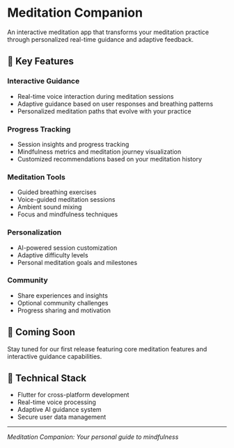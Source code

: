# Meditation Companion

An interactive meditation app that transforms your meditation practice through personalized real-time guidance and adaptive feedback.

## 🌟 Key Features

### Interactive Guidance
- Real-time voice interaction during meditation sessions
- Adaptive guidance based on user responses and breathing patterns
- Personalized meditation paths that evolve with your practice

### Progress Tracking
- Session insights and progress tracking
- Mindfulness metrics and meditation journey visualization
- Customized recommendations based on your meditation history

### Meditation Tools
- Guided breathing exercises
- Voice-guided meditation sessions
- Ambient sound mixing
- Focus and mindfulness techniques

### Personalization
- AI-powered session customization
- Adaptive difficulty levels
- Personal meditation goals and milestones

### Community
- Share experiences and insights
- Optional community challenges
- Progress sharing and motivation

## 🚀 Coming Soon

Stay tuned for our first release featuring core meditation features and interactive guidance capabilities.

## 📱 Technical Stack

- Flutter for cross-platform development
- Real-time voice processing
- Adaptive AI guidance system
- Secure user data management

---

_Meditation Companion: Your personal guide to mindfulness_